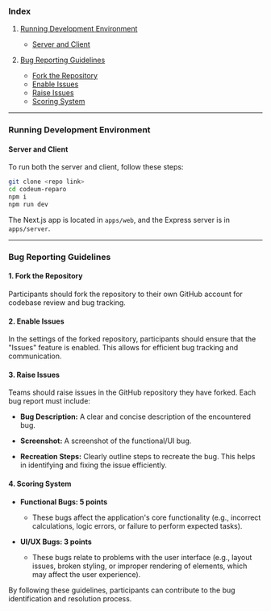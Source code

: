 ### Index

1. [Running Development Environment](#running-development-environment)
    - [Server and Client](#server-and-client)
  
2. [Bug Reporting Guidelines](#bug-reporting-guidelines)
    - [Fork the Repository](#1-fork-the-repository)
    - [Enable Issues](#2-enable-issues)
    - [Raise Issues](#3-raise-issues)
    - [Scoring System](#4-scoring-system)

---

### Running Development Environment

#### Server and Client

To run both the server and client, follow these steps:

```sh
git clone <repo link>
cd codeum-reparo
npm i
npm run dev
```

The Next.js app is located in `apps/web`, and the Express server is in `apps/server`.

---

### Bug Reporting Guidelines

#### 1. Fork the Repository

Participants should fork the repository to their own GitHub account for codebase review and bug tracking.

#### 2. Enable Issues

In the settings of the forked repository, participants should ensure that the "Issues" feature is enabled. This allows for efficient bug tracking and communication.

#### 3. Raise Issues

Teams should raise issues in the GitHub repository they have forked. Each bug report must include:

   - **Bug Description:**
     A clear and concise description of the encountered bug.

   - **Screenshot:**
     A screenshot of the functional/UI bug.

   - **Recreation Steps:**
     Clearly outline steps to recreate the bug. This helps in identifying and fixing the issue efficiently.

#### 4. Scoring System

   - **Functional Bugs: 5 points**
     - These bugs affect the application's core functionality (e.g., incorrect calculations, logic errors, or failure to perform expected tasks).

   - **UI/UX Bugs: 3 points**
     - These bugs relate to problems with the user interface (e.g., layout issues, broken styling, or improper rendering of elements, which may affect the user experience).

By following these guidelines, participants can contribute to the bug identification and resolution process.
